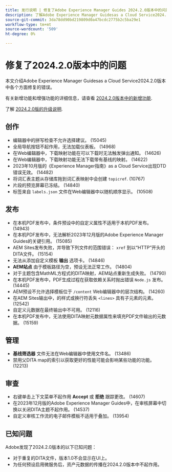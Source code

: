 ```yaml
---
title: 发行说明 | 修复了Adobe Experience Manager Guides 2024.2.0版本中的问题
description: 了解Adobe Experience Manager Guidesas a Cloud Service2024.2.0版本中的错误修复。
source-git-commit: 3da78dd90bd219809d0a47bcdc2775b2c5ba29e1
workflow-type: tm+mt
source-wordcount: '509'
ht-degree: 0%

---
```


# 修复了2024.2.0版本中的问题

本文介绍Adobe Experience Manager Guidesas a Cloud Service2024.2.0版本中各个方面修复的错误。

有关新增功能和增强功能的详细信息，请查看 [2024.2.0版本中的新增功能](whats-new-2024-2-0.md).

了解 [2024.2.0版的升级说明](upgrade-instructions-2024-2-0.md).



## 创作

- 编辑器中的拼写检查不允许选择建议。 (15045)
- 全局导航按钮不起作用，无法加载仪表板。 (14968)
- 在Web编辑器中，下载映射功能在可以下载时无法触发弹出通知。 (14626)
- 在Web编辑器中，下载映射功能无法下载带有基线的映射。 (14622)
- 2023年10月版的《Experience Manager指南》as a Cloud Service出现DTD错误无效。 (14482)
- 将词汇表主题从存储库拖到词汇表映射中会创建 `topicref`. (10767)
- 片段的预览屏幕已冻结。 (14840)
- 标签来自 `labels.json` 文件在Web编辑器中以随机顺序显示。 (10508)

## 发布

- 在本机PDF发布中，条件预设中的自定义属性不适用于本机PDF发布。 (14943)
- 在本机PDF发布中，无法解析2023年12月版的Adobe Experience Manager Guides的关键引用。 (15085)
- AEM Sites发布失败，并导致下列文件的范围错误： `xref` 到以“HTTP”开头的DITA文件。 (15154)
- 无法从添加自定义模板 **输出** 选项卡。 (14846)
- **AEM站点** 由于模板路径为空，预设无法正常工作。 (14804)
- 对于主题包含MathML方程式的DITA映射，AEM站点重新生成失败。 (14790)
- 在本机PDF发布中，PDF生成过程在获取依赖关系时抛出错误 `Node.js` 发布。 (14445)
- AEM预设不允许选择模板位于 `/content` Web编辑器中的层次结构。 (14260)
- 在AEM Sites输出中，的样式或换行符丢失 `<lines>` 具有子元素的元素。 (12542)
- 自定义元数据在最终输出中不可用。 (12116)
- 在本机PDF发布中，无法使用DITA映射元数据属性来填充PDF文件输出的元数据。 (15159)



## 管理

- **基线筛选器** 文件无法在Web编辑器中使用文件名。 (13486)
- 禁用父DITA map的索引以获取更好的性能可能会影响某些功能的功能。(12213)


## 审查

- 右键单击上下文菜单不起作用 **Accept** 或 **拒绝** 跟踪更改。 (14607)
- 在2023年12月版的Adobe Experience Manager Guides中，在审核屏幕中切换以关闭DITA主题不起作用。 (14537)
- 自定义审核工作流的电子邮件模板不适用于叠加。 (13954)

## 已知问题

Adobe发现了2024.2.0版本的以下已知问题：

- 对于重复的DITA文件，版本1.0不会显示在UI上。
- 为任何预设启用微服务后，资产元数据的传播在2024.2.0版本中不起作用。

